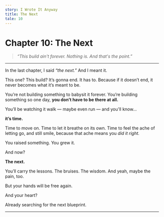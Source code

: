 ```yaml
---
story: I Wrote It Anyway
title: The Next
tale: 10
---
```


# Chapter 10: The Next

> *“This build ain't forever. Nothing is. And that's the point.”*

---

In the last chapter, I said *“the next.”*
And I meant it.

This one? This build? It’s gonna end.
It has to.
Because if it doesn’t end, it never becomes what it’s meant to be.

You’re not building something to babysit it forever.
You’re building something so one day,
**you don’t have to be there at all.**

You’ll be watching it walk —
maybe even run —
and you'll know…

**it’s time.**

Time to move on.
Time to let it breathe on its own.
Time to feel the ache of letting go,
and still smile, because that ache means you *did it right.*

You raised something.
You grew it.

And now?

**The next.**

You’ll carry the lessons.
The bruises.
The wisdom.
And yeah, maybe the pain, too.

But your hands will be free again.

And your heart?

Already searching for the next blueprint.

---

